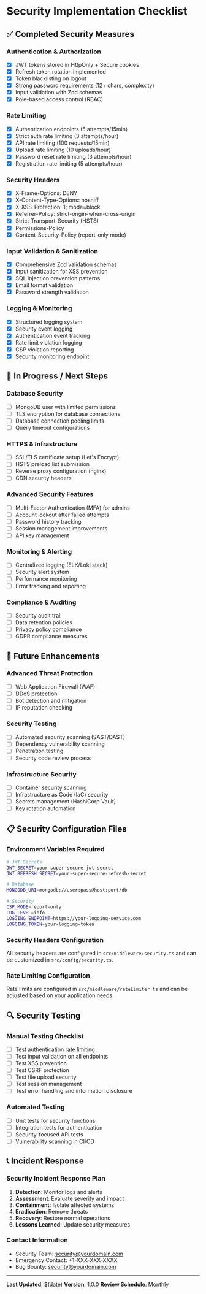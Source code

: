 # Security Implementation Checklist

## ✅ Completed Security Measures

### Authentication & Authorization
- [x] JWT tokens stored in HttpOnly + Secure cookies
- [x] Refresh token rotation implemented
- [x] Token blacklisting on logout
- [x] Strong password requirements (12+ chars, complexity)
- [x] Input validation with Zod schemas
- [x] Role-based access control (RBAC)

### Rate Limiting
- [x] Authentication endpoints (5 attempts/15min)
- [x] Strict auth rate limiting (3 attempts/hour)
- [x] API rate limiting (100 requests/15min)
- [x] Upload rate limiting (10 uploads/hour)
- [x] Password reset rate limiting (3 attempts/hour)
- [x] Registration rate limiting (5 attempts/hour)

### Security Headers
- [x] X-Frame-Options: DENY
- [x] X-Content-Type-Options: nosniff
- [x] X-XSS-Protection: 1; mode=block
- [x] Referrer-Policy: strict-origin-when-cross-origin
- [x] Strict-Transport-Security (HSTS)
- [x] Permissions-Policy
- [x] Content-Security-Policy (report-only mode)

### Input Validation & Sanitization
- [x] Comprehensive Zod validation schemas
- [x] Input sanitization for XSS prevention
- [x] SQL injection prevention patterns
- [x] Email format validation
- [x] Password strength validation

### Logging & Monitoring
- [x] Structured logging system
- [x] Security event logging
- [x] Authentication event tracking
- [x] Rate limit violation logging
- [x] CSP violation reporting
- [x] Security monitoring endpoint

## 🔄 In Progress / Next Steps

### Database Security
- [ ] MongoDB user with limited permissions
- [ ] TLS encryption for database connections
- [ ] Database connection pooling limits
- [ ] Query timeout configurations

### HTTPS & Infrastructure
- [ ] SSL/TLS certificate setup (Let's Encrypt)
- [ ] HSTS preload list submission
- [ ] Reverse proxy configuration (nginx)
- [ ] CDN security headers

### Advanced Security Features
- [ ] Multi-Factor Authentication (MFA) for admins
- [ ] Account lockout after failed attempts
- [ ] Password history tracking
- [ ] Session management improvements
- [ ] API key management

### Monitoring & Alerting
- [ ] Centralized logging (ELK/Loki stack)
- [ ] Security alert system
- [ ] Performance monitoring
- [ ] Error tracking and reporting

### Compliance & Auditing
- [ ] Security audit trail
- [ ] Data retention policies
- [ ] Privacy policy compliance
- [ ] GDPR compliance measures

## 🚀 Future Enhancements

### Advanced Threat Protection
- [ ] Web Application Firewall (WAF)
- [ ] DDoS protection
- [ ] Bot detection and mitigation
- [ ] IP reputation checking

### Security Testing
- [ ] Automated security scanning (SAST/DAST)
- [ ] Dependency vulnerability scanning
- [ ] Penetration testing
- [ ] Security code review process

### Infrastructure Security
- [ ] Container security scanning
- [ ] Infrastructure as Code (IaC) security
- [ ] Secrets management (HashiCorp Vault)
- [ ] Key rotation automation

## 📋 Security Configuration Files

### Environment Variables Required
```bash
# JWT Secrets
JWT_SECRET=your-super-secure-jwt-secret
JWT_REFRESH_SECRET=your-super-secure-refresh-secret

# Database
MONGODB_URI=mongodb://user:pass@host:port/db

# Security
CSP_MODE=report-only
LOG_LEVEL=info
LOGGING_ENDPOINT=https://your-logging-service.com
LOGGING_TOKEN=your-logging-token
```

### Security Headers Configuration
All security headers are configured in `src/middleware/security.ts` and can be customized in `src/config/security.ts`.

### Rate Limiting Configuration
Rate limits are configured in `src/middleware/rateLimiter.ts` and can be adjusted based on your application needs.

## 🔍 Security Testing

### Manual Testing Checklist
- [ ] Test authentication rate limiting
- [ ] Test input validation on all endpoints
- [ ] Test XSS prevention
- [ ] Test CSRF protection
- [ ] Test file upload security
- [ ] Test session management
- [ ] Test error handling and information disclosure

### Automated Testing
- [ ] Unit tests for security functions
- [ ] Integration tests for authentication
- [ ] Security-focused API tests
- [ ] Vulnerability scanning in CI/CD

## 📞 Incident Response

### Security Incident Response Plan
1. **Detection**: Monitor logs and alerts
2. **Assessment**: Evaluate severity and impact
3. **Containment**: Isolate affected systems
4. **Eradication**: Remove threats
5. **Recovery**: Restore normal operations
6. **Lessons Learned**: Update security measures

### Contact Information
- Security Team: security@yourdomain.com
- Emergency Contact: +1-XXX-XXX-XXXX
- Bug Bounty: security@yourdomain.com

---

**Last Updated**: $(date)
**Version**: 1.0.0
**Review Schedule**: Monthly
